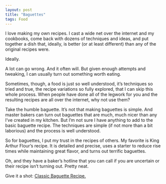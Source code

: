 ```yaml
---
layout: post
title: "Baguettes"
tags: Food
---
```


I love making my own recipes. I cast a wide net over the internet and my cookbooks, come
back with dozens of techniques and ideas, and put together a dish that, ideally, is
better (or at least different) than any of the original recipes were.

Ideally.

A lot can go wrong. And it often will. But given enough attempts and tweaking, I can
usually turn out something worth eating.

Sometimes, though, a food is just so well understood, it’s techniques so tried and
true, the recipe variations so fully explored, that I can skip this whole process. When
people have done all of the legwork for you and the resulting recipes are all over the
internet, why not use them?

<!-- more -->

Take the humble baguette. It’s not that making baguettes is simple. And master bakers can
turn out baguettes that are much, much nicer than any I’ve created in my kitchen. But
I’m not sure I have anything to add to the basic baguette recipe. The techniques are
simple (if not more than a bit laborious) and the process is well understood.

So for baguettes, I put my trust in the recipes of others. My favorite is King Arthur
Flour’s recipe. It is detailed and precise, uses a starter to reduce rise times while
maintaining great flavor, and turns out terrific baguettes.

Oh, and they have a baker’s hotline that you can call if you are uncertain or their recipe
isn’t turning out. Pretty neat.

Give it a shot: [Classic Baguette Recipe.](http://www.kingarthurflour.com/recipes/classic-baguettes-and-stuffed-baguettes-recipe)
